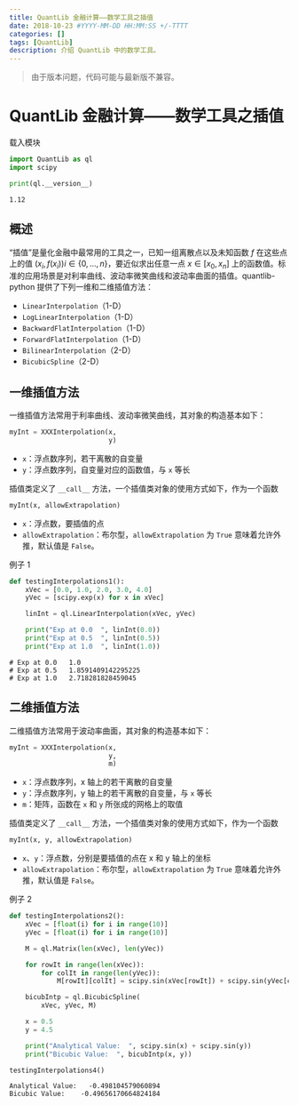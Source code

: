 ```yaml
---
title: QuantLib 金融计算——数学工具之插值
date: 2018-10-23 #YYYY-MM-DD HH:MM:SS +/-TTTT
categories: []
tags: [QuantLib]
description: 介绍 QuantLib 中的数学工具。
---
```


> 由于版本问题，代码可能与最新版不兼容。

# QuantLib 金融计算——数学工具之插值

载入模块

```python
import QuantLib as ql
import scipy

print(ql.__version__)
```

```
1.12
```

## 概述

“插值”是量化金融中最常用的工具之一，已知一组离散点以及未知函数 $f$ 在这些点上的值 $(x_i , f(x_i )) i \in \{0, \dots, n\}$，要近似求出任意一点 $x \in [x_0 , x_n ]$ 上的函数值。标准的应用场景是对利率曲线、波动率微笑曲线和波动率曲面的插值。quantlib-python 提供了下列一维和二维插值方法：

* `LinearInterpolation`（1-D）
* `LogLinearInterpolation`（1-D）
* `BackwardFlatInterpolation`（1-D）
* `ForwardFlatInterpolation`（1-D）
* `BilinearInterpolation`（2-D）
* `BicubicSpline`（2-D）

## 一维插值方法

一维插值方法常用于利率曲线、波动率微笑曲线，其对象的构造基本如下：

```python
myInt = XXXInterpolation(x,
                         y)
```

* `x`：浮点数序列，若干离散的自变量
* `y`：浮点数序列，自变量对应的函数值，与 `x` 等长

插值类定义了 `__call__` 方法，一个插值类对象的使用方式如下，作为一个函数

```python
myInt(x, allowExtrapolation)
```

* `x`：浮点数，要插值的点
* `allowExtrapolation`：布尔型，`allowExtrapolation` 为 `True` 意味着允许外推，默认值是 `False`。

例子 1

```python
def testingInterpolations1():
    xVec = [0.0, 1.0, 2.0, 3.0, 4.0]
    yVec = [scipy.exp(x) for x in xVec]

    linInt = ql.LinearInterpolation(xVec, yVec)

    print("Exp at 0.0  ", linInt(0.0))
    print("Exp at 0.5  ", linInt(0.5))
    print("Exp at 1.0  ", linInt(1.0))
```

```
# Exp at 0.0   1.0
# Exp at 0.5   1.8591409142295225
# Exp at 1.0   2.718281828459045
```

## 二维插值方法

二维插值方法常用于波动率曲面，其对象的构造基本如下：

```python
myInt = XXXInterpolation(x,
                         y,
                         m)
```

* `x`：浮点数序列，x 轴上的若干离散的自变量
* `y`：浮点数序列，y 轴上的若干离散的自变量，与 `x` 等长
* `m`：矩阵，函数在 `x` 和 `y` 所张成的网格上的取值

插值类定义了 `__call__` 方法，一个插值类对象的使用方式如下，作为一个函数

```python
myInt(x, y, allowExtrapolation)
```

* `x`、`y`：浮点数，分别是要插值的点在 x 和 y 轴上的坐标
* `allowExtrapolation`：布尔型，`allowExtrapolation` 为 `True` 意味着允许外推，默认值是 `False`。

例子 2

```python
def testingInterpolations2():
    xVec = [float(i) for i in range(10)]
    yVec = [float(i) for i in range(10)]

    M = ql.Matrix(len(xVec), len(yVec))

    for rowIt in range(len(xVec)):
        for colIt in range(len(yVec)):
            M[rowIt][colIt] = scipy.sin(xVec[rowIt]) + scipy.sin(yVec[colIt])

    bicubIntp = ql.BicubicSpline(
        xVec, yVec, M)

    x = 0.5
    y = 4.5

    print("Analytical Value:  ", scipy.sin(x) + scipy.sin(y))
    print("Bicubic Value:  ", bicubIntp(x, y))

testingInterpolations4()
```

```
Analytical Value:   -0.498104579060894
Bicubic Value:    -0.49656170664824184
```
